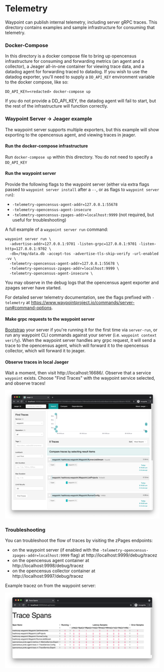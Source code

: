 # Telemetry

Waypoint can publish internal telemetry, including server gRPC traces.
This directory contains examples and sample infrastructure for consuming that telemetry.

### Docker-Compose
In this directory is a docker compose file to bring up opencensus infrastructure
for consuming and forwarding metrics (an agent and a collector), a Jeager
all-in-one container for viewing trace data, and a datadog agent for
forwarding traced to datadog. If you wish to use the datadog exporter, you'll
need to supply a `DD_API_KEY` environment variable to the docker compose, like so:

```
DD_API_KEY=<redacted> docker-compose up
```

If you do not provide a DD_API_KEY, the datadog agent will fail to start, but the
rest of the infrastructure will function correctly.

### Waypoint Server -> Jeager example


The waypoint server supports multiple exporters, but this example will show exporting
to the opencensus agent, and viewing traces in jeager.

#### Run the docker-compose infrastructure
Run `docker-compose up` within this directory. You do not need to specify a `DD_API_KEY`

#### Run the waypoint server

Provide the following flags to the waypoint server (either via extra flags passed to `waypoint server install` after a `--`,
or as flags to `waypoint server run`):

- `-telemetry-opencensus-agent-addr=127.0.0.1:55678`
- `-telemetry-opencensus-agent-insecure`
- `-telemetry-opencensus-zpages-addr=localhost:9999` (not required, but useful for troubleshooting)

A full example of a `waypoint server run` command:
```
waypoint server run \
  -advertise-addr=127.0.0.1:9701 -listen-grpc=127.0.0.1:9701 -listen-http=127.0.0.1:9702 \
  -db=/tmp/data.db -accept-tos -advertise-tls-skip-verify -url-enabled -vv \
  -telemetry-opencensus-agent-addr=127.0.0.1:55678 \
  -telemetry-opencensus-zpages-addr=localhost:9999 \
  -telemetry-opencensus-agent-insecure \
```

You may observe in the debug logs that the opencensus agent exporter and zpages server have started.

For detailed server telemetry documentation, see the flags prefixed with `-telemetry`
at https://www.waypointproject.io/commands/server-run#command-options. 

#### Make grpc requests to the waypoint server

[Bootstrap](https://www.waypointproject.io/commands/server-bootstrap) your server if you're running it for the first
time via `server-run`, or run any waypoint CLI commands against your server (i.e. `waypoint context verify`).
When the waypoint server handles any grpc request, it will send a trace to the opencensus agent, which will
forward it to the opencensus collector, which will forward it to jeager.

#### Observe traces in local Jaeger

Wait a moment, then visit http://localhost:16686/. Observe that a service `waypoint` exists. Choose "Find Traces"
with the waypoint service selected, and observe traces!

![jaeger traces](images/jeager-traces.png)

### Troubleshooting

You can troubleshoot the flow of traces by visiting the zPages endpoints:
- on the waypoint server (if enabled with the `-telemetry-opencensus-zpages-addr=localhost:9999` flag) at http://localhost:9999/debug/tracez
- on the opencensus agent container at http://localhost:9998/debug/tracez
- on the opencensus collector container at http://localhost:9997/debug/tracez

Example tracez on from the waypoint server:

![tracez example](images/tracez-example.png)